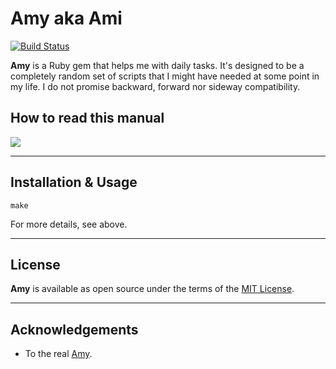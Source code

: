 
# Amy aka Ami

[![Build Status](https://github.com/fdiaz/amy/actions/workflows/ci.yml/badge.svg)](https://github.com/fdiaz/amy/actions)

**Amy** is a Ruby gem that helps me with daily tasks. It's designed to be a completely random set of scripts that I might have needed at some point in my life. I do not promise backward, forward nor sideway compatibility.

## How to read this manual

![](https://imgs.xkcd.com/comics/manuals_2x.png)

---

## Installation & Usage

```shell
make
```

For more details, see above.

---

## License

**Amy** is available as open source under the terms of the [MIT License](https://opensource.org/licenses/MIT).

---

## Acknowledgements

- To the real [Amy](https://www.twoheartedyoga.com).
